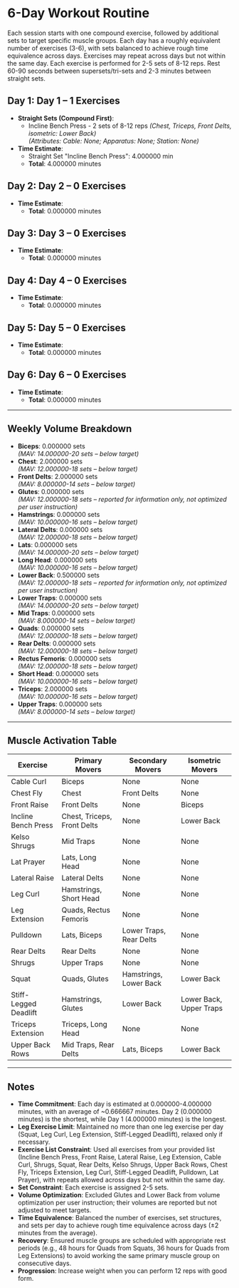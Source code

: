 # 6-Day Workout Routine

Each session starts with one compound exercise, followed by additional sets to target specific muscle groups. Each day has a roughly equivalent number of exercises (3-6), with sets balanced to achieve rough time equivalence across days. Exercises may repeat across days but not within the same day. Each exercise is performed for 2-5 sets of 8-12 reps. Rest 60-90 seconds between supersets/tri-sets and 2-3 minutes between straight sets.

## Day 1: Day 1 – 1 Exercises
- **Straight Sets (Compound First)**:  
  - Incline Bench Press - 2 sets of 8-12 reps *(*Chest, Triceps, Front Delts*, isometric: Lower Back)*  
  *(Attributes: Cable: None; Apparatus: None; Station: None)*  
- **Time Estimate**:  
  - Straight Set "Incline Bench Press": 4.000000 min  
  - **Total**: 4.000000 minutes  

## Day 2: Day 2 – 0 Exercises
- **Time Estimate**:  
  - **Total**: 0.000000 minutes  

## Day 3: Day 3 – 0 Exercises
- **Time Estimate**:  
  - **Total**: 0.000000 minutes  

## Day 4: Day 4 – 0 Exercises
- **Time Estimate**:  
  - **Total**: 0.000000 minutes  

## Day 5: Day 5 – 0 Exercises
- **Time Estimate**:  
  - **Total**: 0.000000 minutes  

## Day 6: Day 6 – 0 Exercises
- **Time Estimate**:  
  - **Total**: 0.000000 minutes  

---

## Weekly Volume Breakdown
- **Biceps**: 0.000000 sets  
  *(MAV: 14.000000-20 sets – below target)*  
- **Chest**: 2.000000 sets  
  *(MAV: 12.000000-18 sets – below target)*  
- **Front Delts**: 2.000000 sets  
  *(MAV: 8.000000-14 sets – below target)*  
- **Glutes**: 0.000000 sets  
  *(MAV: 12.000000-18 sets – reported for information only, not optimized per user instruction)*  
- **Hamstrings**: 0.000000 sets  
  *(MAV: 10.000000-16 sets – below target)*  
- **Lateral Delts**: 0.000000 sets  
  *(MAV: 12.000000-18 sets – below target)*  
- **Lats**: 0.000000 sets  
  *(MAV: 14.000000-20 sets – below target)*  
- **Long Head**: 0.000000 sets  
  *(MAV: 10.000000-16 sets – below target)*  
- **Lower Back**: 0.500000 sets  
  *(MAV: 12.000000-18 sets – reported for information only, not optimized per user instruction)*  
- **Lower Traps**: 0.000000 sets  
  *(MAV: 14.000000-20 sets – below target)*  
- **Mid Traps**: 0.000000 sets  
  *(MAV: 8.000000-14 sets – below target)*  
- **Quads**: 0.000000 sets  
  *(MAV: 12.000000-18 sets – below target)*  
- **Rear Delts**: 0.000000 sets  
  *(MAV: 12.000000-18 sets – below target)*  
- **Rectus Femoris**: 0.000000 sets  
  *(MAV: 12.000000-18 sets – below target)*  
- **Short Head**: 0.000000 sets  
  *(MAV: 10.000000-16 sets – below target)*  
- **Triceps**: 2.000000 sets  
  *(MAV: 10.000000-16 sets – below target)*  
- **Upper Traps**: 0.000000 sets  
  *(MAV: 8.000000-14 sets – below target)*  
---

## Muscle Activation Table
| Exercise              | Primary Movers              | Secondary Movers        | Isometric Movers        |
|-----------------------|-----------------------------|-------------------------|-------------------------|
| Cable Curl            | Biceps                      | None                    | None                    |
| Chest Fly             | Chest                       | Front Delts             | None                    |
| Front Raise           | Front Delts                 | None                    | Biceps                  |
| Incline Bench Press   | Chest, Triceps, Front Delts | None                    | Lower Back              |
| Kelso Shrugs          | Mid Traps                   | None                    | None                    |
| Lat Prayer            | Lats, Long Head             | None                    | None                    |
| Lateral Raise         | Lateral Delts               | None                    | None                    |
| Leg Curl              | Hamstrings, Short Head      | None                    | None                    |
| Leg Extension         | Quads, Rectus Femoris       | None                    | None                    |
| Pulldown              | Lats, Biceps                | Lower Traps, Rear Delts | None                    |
| Rear Delts            | Rear Delts                  | None                    | None                    |
| Shrugs                | Upper Traps                 | None                    | None                    |
| Squat                 | Quads, Glutes               | Hamstrings, Lower Back  | Lower Back              |
| Stiff-Legged Deadlift | Hamstrings, Glutes          | Lower Back              | Lower Back, Upper Traps |
| Triceps Extension     | Triceps, Long Head          | None                    | None                    |
| Upper Back Rows       | Mid Traps, Rear Delts       | Lats, Biceps            | Lower Back              |
---

## Notes
- **Time Commitment**: Each day is estimated at 0.000000-4.000000 minutes, with an average of ~0.666667 minutes. Day 2 (0.000000 minutes) is the shortest, while Day 1 (4.000000 minutes) is the longest.
- **Leg Exercise Limit**: Maintained no more than one leg exercise per day (Squat, Leg Curl, Leg Extension, Stiff-Legged Deadlift), relaxed only if necessary.
- **Exercise List Constraint**: Used all exercises from your provided list (Incline Bench Press, Front Raise, Lateral Raise, Leg Extension, Cable Curl, Shrugs, Squat, Rear Delts, Kelso Shrugs, Upper Back Rows, Chest Fly, Triceps Extension, Leg Curl, Stiff-Legged Deadlift, Pulldown, Lat Prayer), with repeats allowed across days but not within the same day.
- **Set Constraint**: Each exercise is assigned 2-5 sets.
- **Volume Optimization**: Excluded Glutes and Lower Back from volume optimization per user instruction; their volumes are reported but not adjusted to meet targets.
- **Time Equivalence**: Balanced the number of exercises, set structures, and sets per day to achieve rough time equivalence across days (±2 minutes from the average).
- **Recovery**: Ensured muscle groups are scheduled with appropriate rest periods (e.g., 48 hours for Quads from Squats, 36 hours for Quads from Leg Extensions) to avoid working the same primary muscle group on consecutive days.
- **Progression**: Increase weight when you can perform 12 reps with good form.
